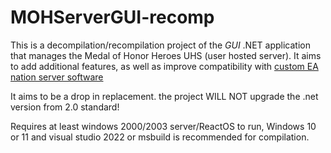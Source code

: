 # MOHServerGUI-recomp
This is a decompilation/recompilation project of the *GUI* .NET application that manages the Medal of Honor Heroes UHS (user hosted server). It aims to add additional features, as well as improve compatibility with [custom EA nation server software](https://github.com/a-blondel/mohh-master-server)

It aims to be a drop in replacement. the project WILL NOT upgrade the .net version from 2.0 standard!

Requires at least windows 2000/2003 server/ReactOS to run, Windows 10 or 11 and visual studio 2022 or msbuild is recommended for compilation.